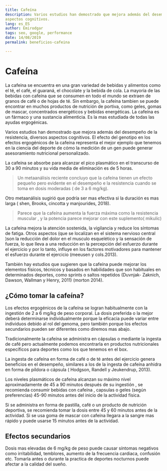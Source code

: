 ```yaml
---
title: Cafeína
description: Varios estudios han demostrado que mejora además del desempeño de la resistencia, diversos
aspectos cognitivos.
lang: es_ES
author: Emirodgar
tags: seo, google, performance
date: 14/08/2019
permalink: beneficios-cafeina

---
```


# Cafeína

La cafeina se encuentra en una gran variedad de bebidas y alimentos como el té, el café, el guaraná,
el chocolate y la bebida de cola. La mayoria de las bebidas con cafeína que se consumen en todo el
mundo se extraen de granos de café o de hojas de té. Sin embargo, la cafeína tambien se puede
encontrar en muchos productos de nutrición de portiva, como geles, gomas de mascar, concentrados
energéticos y bebidas energéticas. La cafeína es un fármaco y una sustancia alimenticia. Es la mas
estudiada de todas las ayudas ergogénicas.

Varios estudios han demostrado que mejora además del desempeño de la resistencia, diversos
aspectos cognitivos. El efecto del genotipo en los efectos ergogénicos de la cafeína representa el mejor ejemplo que
tenemos en la ciencia del deporte de cómo la medición de un gen puede generar asesoramiento
nutricional personalizado.

La cafeína se absorbe para alcanzar el pico plasmático en el transcurso de 30 a 90 minutos y su vida
media de eliminación es de 5 horas.

> Un metaanálisis reciente concluyo que la cafeína tienen un efecto pequeño pero evidente en el
desempeño e la resistencia cuando se toma en dosis moderadas ( de 3 a 6 mg/kg). 

Otro metaanálisis sugirió que podría ser mas efectiva si la duración es mas larga ( shen, Brooks, cincotta
y manjourides, 2018).

> Parece que la cafeína aumenta la fuerza máxima como la resistencia muscular , y la potencia
parece mejorar con este suplemento( mikulic)

La cafeína mejora la atención sostenida, la vigilancia y reduce los síntomas de fatiga.
Otros aspectos (que se localizan en el sistema nervioso central )son la reducción del dolor en el
musculo esquelético y la sensación de fuerza, lo que lleva a una reducción en la percepción del
esfuerzo durante el ejercicio y por lo tanto, influye en los factores motivadores para mantener el
esfuerzo durante el ejercicio (meeusen y cols.2013).

También hay estudios que sugieren que la cafeína puede mejorar los elementos físicos, técnicos y
basados en habilidades que son habituales en determinados deportes, como sprints o saltos repetidos
(Duvnjak- Zaknich, Dawson, Wallman y Henry, 2011) (morton 2014).

## ¿Cómo tomar la cafeína?

Los efectos ergogénicos de la cafeína se logran habitualmente con la ingestión de 2 a 6 mg/kg de
peso corporal. La dosis preferida o la mejor deberá determinarse individualmente porque la eficacia
puede variar entre individuos debido al rol del genoma, pero también porque los efectos secundarios
pueden ser diferentes como diremos mas abajo.

Tradicionalmente la cafeína se administra en cápsulas o mediante la ingesta de café pero
actualmente podemos encontrarla en productos nutricionales específicos para deportes como los que
tenemos en el box.

La ingesta de cafeína en forma de café o de té antes del ejercicio genera beneficios en el
desempeño, similares a los de la ingesta de cafeína anhidra en forma de píldora o cápsula (
Hodgson, Randell y Jeukendrup, 2013).

Los niveles plasmáticos de cafeína alcanzan su máximo nivel aproximadamente de 45 a 90 minutos
después de su ingestión , se recomienda consumir bebidas con cafeína , capsulas o geles (según
preferencias) 45-90 minutos antes del inicio de la actividad física.

Si se administra en forma de pastilla, café o un producto de nutrición deportiva, se recomienda
tomar la dosis entre 45 y 60 minutos antes de la actividad. Si se usa goma de mascar con cafeína
llegara a la sangre mas rápido y puede usarse 15 minutos antes de la actividad.

## Efectos secundarios

Dosis mas elevadas de 6 mg/kg de peso puede causar síntomas negativos como irritabilidad,
temblores, aumento de la frecuencia cardiaca, confusión etc.
Tomarla antes o durante la practica de deportes nocturnos puede afectar a la calidad del sueño.
